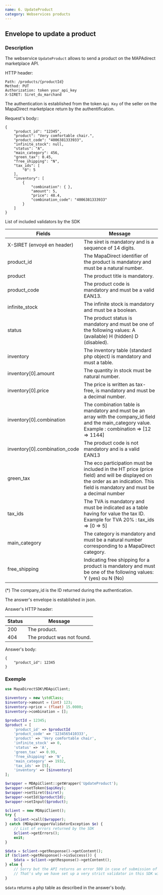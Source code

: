 ```yaml
---
name: 6. UpdateProduct
category: Webservices products
---
```



## Envelope to update a product ##


### Description ###

The webservice `UpdateProduct` allows to send a product on the MAPAdirect marketplace API.

HTTP header:

```
Path: /products/{productId}
Method: PUT
Authorization: token your_api_key
X-SIRET: Siret_du_marchand
```

The authentication is established from the token `Api Key` of the seller on
the MapaDirect marketplace return by the authentification.

Request's body::

```application/json
{
    "product_id": "12345",
    "product": "Very comfortable chair.",
    "product_code": "4006381333933",
    "infinite_stock": null,
    "status": "A",
    "main_category": 456,
    "green_tax": 0.45,
    "free_shipping": "N",
    "tax_ids": [
        "0": 5
    ],
    "inventory": [
        {
            "combination": { },
            "amount": 5,
            "price": 48.4,
            "combination_code": "4006381333933"
        }
    ]
}
```

List of included validators by the SDK

| Fields | Message |
| ------ | ------ |
| X-SIRET (envoyé en header) | The siret is mandatory and is a sequence of 14 digits. |
| product_id |The MapaDirect identifier of the product is mandatory and must be a natural number. |
| product | The product title is mandatory. |
| product_code | The product code is mandatory and must be a valid EAN13. |
| infinite_stock | The infinite stock is mandatory and must be a boolean. |
| status | The product status is mandatory and must be one of the following values: A (available) H (hidden) D (disabled). |
| inventory | The inventory table (standard php object) is mandatory and must a table. |
| inventory[0].amount | The quantity in stock must be natural number. |
| inventory[0].price | The price is written as tax-free, is mandatory and must be a decimal number. |
| inventory[0].combination | The combination table is mandatory and must be an array with the company_id field and the main_category value. Example : combination => [12 => 1144]   |
| inventory[0].combination_code | The product code is not mandatory and is a valid EAN13 |``
| green_tax | The eco participation must be included in the HT price (price field) and will be displayed on the order as an indication. This field is mandatory and must be a decimal number |
| tax_ids | The TVA is mandatory and must be indicated as a table having for value the tax ID. Example for TVA 20% : tax_ids => [0 => 5] |
| main_category | The category is mandatory and must be a natural number corresponding to a MapaDirect category. |
| free_shipping | Indicating free shipping for a product is mandatory and must be one of the following values: Y (yes) ou N (No) |

(*) The company_id is the ID returned during the authentication.

The answer's envelope is established in json.

Answer's HTTP header:

| Status | Message |
| ------ | ------ |
| 200 | The product. |
| 404 | The product was not found. |

Answer's body:

```application/json
{
    "product_id": 12345
}
```


### Exemple ###

```php
use MapaDirectSDK\MDApiClient;

$inventory = new \stdClass;
$inventory->amount = (int) 123;
$inventory->price = (float) 15.0000;
$inventory->combination = [];

$productId = 12345;
$product = [
    'product_id' => $productId
    'product_code' => '1234565410333',
    'product' => 'Very comfortable chair',
    'infinite_stock' => 0,
    'status' => 'A',
    'green_tax' => 0.99,
    'free_shipping' => 'N',
    'main_category' => 1932,
    'tax_ids' => [5],
    'inventory' => [$inventory]
];

$wrapper = MDApiClient::getWrapper('UpdateProduct');
$wrapper->setToken($apiKey);
$wrapper->setSiret($siret);
$wrapper->setId($productId);
$wrapper->setInput($product);

$client = new MDApiClient();
try {
    $client->call($wrapper);
} catch (MDApiWrapperValidatorException $e) {
    // List of errors returned by the SDK
    $client->getErrors();
    exit;
}

$data = $client->getResponse()->getContent();
if ($client->getResponse()->isSuccess()) {
    $data = $client->getResponse()->getContent();
} else {
    // Sorry but the API returns an error 500 in case of submission of incorrect data...
    // That's why we have set up a very strict validator in this SDK with every case of known error.
}
```

`$data` returns a php table as described in the answer's body.

